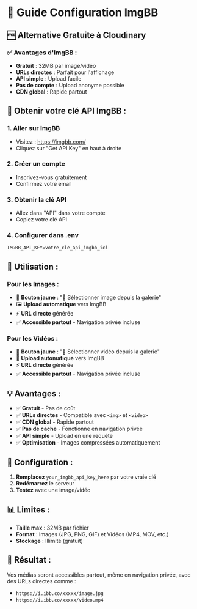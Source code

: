 # 📸 Guide Configuration ImgBB

## 🆓 Alternative Gratuite à Cloudinary

### ✅ Avantages d'ImgBB :
- **Gratuit** : 32MB par image/vidéo
- **URLs directes** : Parfait pour l'affichage
- **API simple** : Upload facile
- **Pas de compte** : Upload anonyme possible
- **CDN global** : Rapide partout

## 🔑 Obtenir votre clé API ImgBB :

### 1. **Aller sur ImgBB**
- Visitez : https://imgbb.com/
- Cliquez sur "Get API Key" en haut à droite

### 2. **Créer un compte**
- Inscrivez-vous gratuitement
- Confirmez votre email

### 3. **Obtenir la clé API**
- Allez dans "API" dans votre compte
- Copiez votre clé API

### 4. **Configurer dans .env**
```env
IMGBB_API_KEY=votre_cle_api_imgbb_ici
```

## 🚀 Utilisation :

### **Pour les Images :**
- 📱 **Bouton jaune** : "📱 Sélectionner image depuis la galerie"
- 🖼️ **Upload automatique** vers ImgBB
- ⚡ **URL directe** générée
- ✅ **Accessible partout** - Navigation privée incluse

### **Pour les Vidéos :**
- 📱 **Bouton jaune** : "📱 Sélectionner vidéo depuis la galerie"
- 🎥 **Upload automatique** vers ImgBB
- ⚡ **URL directe** générée
- ✅ **Accessible partout** - Navigation privée incluse

## 💡 Avantages :

- ✅ **Gratuit** - Pas de coût
- ✅ **URLs directes** - Compatible avec `<img>` et `<video>`
- ✅ **CDN global** - Rapide partout
- ✅ **Pas de cache** - Fonctionne en navigation privée
- ✅ **API simple** - Upload en une requête
- ✅ **Optimisation** - Images compressées automatiquement

## 🔧 Configuration :

1. **Remplacez** `your_imgbb_api_key_here` par votre vraie clé
2. **Redémarrez** le serveur
3. **Testez** avec une image/vidéo

## 📊 Limites :

- **Taille max** : 32MB par fichier
- **Format** : Images (JPG, PNG, GIF) et Vidéos (MP4, MOV, etc.)
- **Stockage** : Illimité (gratuit)

## 🎯 Résultat :

Vos médias seront accessibles partout, même en navigation privée, avec des URLs directes comme :
- `https://i.ibb.co/xxxxx/image.jpg`
- `https://i.ibb.co/xxxxx/video.mp4`